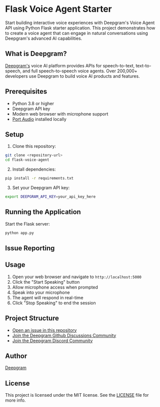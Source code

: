 # Flask Voice Agent Starter

Start building interactive voice experiences with Deepgram's Voice Agent API using Python Flask starter application. This project demonstrates how to create a voice agent that can engage in natural conversations using Deepgram's advanced AI capabilities.

## What is Deepgram?

[Deepgram's](https://deepgram.com/) voice AI platform provides APIs for speech-to-text, text-to-speech, and full speech-to-speech voice agents. Over 200,000+ developers use Deepgram to build voice AI products and features.


## Prerequisites

- Python 3.8 or higher
- Deepgram API key
- Modern web browser with microphone support
- [Port Audio](https://www.portaudio.com/) installed locally

## Setup

1. Clone this repository:
```bash
git clone <repository-url>
cd flask-voice-agent
```

2. Install dependencies:
```bash
pip install -r requirements.txt
```

3. Set your Deepgram API key:
```bash
export DEEPGRAM_API_KEY=your_api_key_here
```

## Running the Application

Start the Flask server:
```bash
python app.py
```

## Issue Reporting

## Usage

1. Open your web browser and navigate to `http://localhost:5000`
2. Click the "Start Speaking" button
3. Allow microphone access when prompted
4. Speak into your microphone
5. The agent will respond in real-time
6. Click "Stop Speaking" to end the session

## Project Structure

- [Open an issue in this repository](https://github.com/deepgram-starters/flask-voice-agent/issues/new)
- [Join the Deepgram Github Discussions Community](https://github.com/orgs/deepgram/discussions)
- [Join the Deepgram Discord Community](https://discord.gg/xWRaCDBtW4)

## Author

[Deepgram](https://deepgram.com)

## License

This project is licensed under the MIT license. See the [LICENSE](./LICENSE) file for more info.
